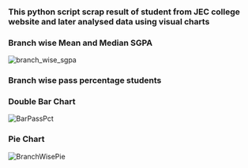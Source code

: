 ### This python script scrap result of student from JEC college website and later analysed data using visual charts ###
### Branch wise Mean and Median SGPA

![branch_wise_sgpa](https://github.com/AbhayUrmaliya2004/Jec_Result_Scraping_And_Analysis/assets/141633724/3ee68f45-6e71-44e0-9050-2e253754f8fb)

### Branch wise pass percentage students
### Double Bar Chart

![BarPassPct](https://github.com/AbhayUrmaliya2004/Jec_Result_Scraping_And_Analysis/assets/141633724/59adb889-bd83-4a40-b065-3e832851514e)



### Pie Chart

![BranchWisePie](https://github.com/AbhayUrmaliya2004/Jec_Result_Scraping_And_Analysis/assets/141633724/fc2cf072-3aee-4f79-b70d-c8ab6fd80809)

